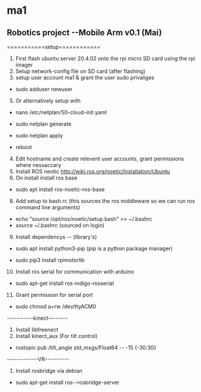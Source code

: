 # ma1
## Robotics project --Mobile Arm v0.1 (Mai)

===========setup============

1. First flash ubuntu server 20.4.02 onto the rpi micro SD card using the rpi imager
2. Setup network-config file on SD card (after flashing)
3. setup user account ma1 & grant the user sudo privaliges

- sudo adduser newuser

5. Or alternatively setup with

- nano /etc/netplan/50-cloud-init.yaml

- sudo netplan generate
- sudo netplan apply
- reboot
  
4. Edit hostname and create relevent user accounts, grant permissions where nessaccary
5. Install ROS neotic http://wiki.ros.org/noetic/Installation/Ubuntu
6. On install install ros base

- sudo apt install ros-noetic-ros-base

8. Add setup to bash.rc (this sources the ros middleware so we can run ros command line arguments)

- echo "source /opt/ros/noetic/setup.bash" >> ~/.bashrc
- source ~/.bashrc (sourced on login)

9. Install dependencys -- (library's)

- sudo apt install python3-pip (pip is a python package manager)

- sudo pip3 install rpimotorlib

10. Install ros serial for communication with arduino 

- sudo apt-get install ros-indigo-rosserial

11. Grant permission for serial port

- sudo chmod a+rw /dev/ttyACM0

-----------kinect--------

1. Install libfreenect
2. Install kinect_aux (For tilt control)

- rostopic pub /tilt_angle std_msgs/Float64 -- -15 {-30:30}

-------------VR----------

1. Install rosbridge via debian

- sudo apt-get install ros-<rosdistro>-rosbridge-server

